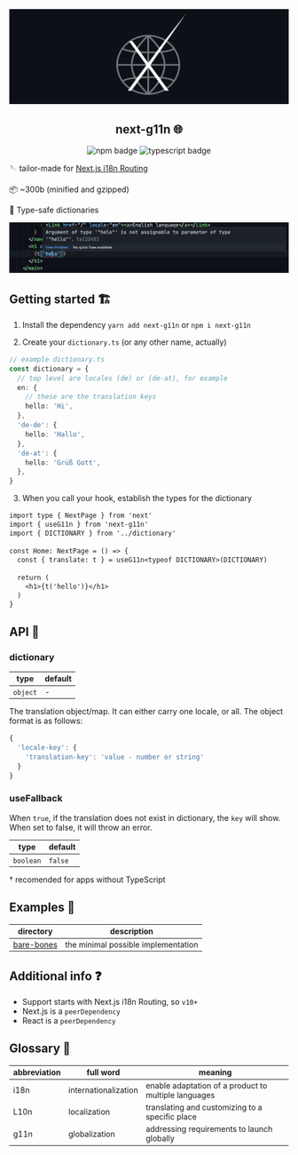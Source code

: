 <div align="center">
  <img src="light-logo.png" alt="next-g11n logo" />

## next-g11n 🌐

![npm badge](https://img.shields.io/npm/v/next-g11n?color=%23df0000&style=flat-square)
![typescript badge](https://img.shields.io/npm/types/next-g11n?style=flat-square)

</div>

🪡 tailor-made for [Next.js i18n Routing](https://nextjs.org/docs/advanced-features/i18n-routing)

📦 ~300b (minified and gzipped)

👮 Type-safe dictionaries

<div align="center">
  <img src="screenshot-vscode.png" alt="vscode screenshot of missing translation yielding warning" />
</div>

## Getting started 🏗

1. Install the dependency
   `yarn add next-g11n` or `npm i next-g11n`

2. Create your `dictionary.ts` (or any other name, actually)

```ts
// example dictionary.ts
const dictionary = {
  // top level are locales (de) or (de-at), for example
  en: {
    // these are the translation keys
    hello: 'Hi',
  },
  'de-de': {
    hello: 'Hallo',
  },
  'de-at': {
    hello: 'Grüß Gott',
  },
}
```

3. When you call your hook, establish the types for the dictionary

```tsx
import type { NextPage } from 'next'
import { useG11n } from 'next-g11n'
import { DICTIONARY } from '../dictionary'

const Home: NextPage = () => {
  const { translate: t } = useG11n<typeof DICTIONARY>(DICTIONARY)

  return (
    <h1>{t('hello')}</h1>
  )
}

```

## API 🧠

### dictionary

| type     | default |
| -------- | ------- |
| `object` | -       |

The translation object/map. It can either carry one locale, or all. The object format is as follows:

```ts
{
  'locale-key': {
    'translation-key': 'value - number or string'
  }
}
```

### useFallback

When `true`, if the translation does not exist in dictionary, the `key` will show. When set to false, it will throw an error.

| type      | default |
| --------- | ------- |
| `boolean` | `false` |

† recomended for apps without TypeScript

## Examples 🍱

| directory                                  | description                         |
| ------------------------------------------ | ----------------------------------- |
| [bare-bones](tree/main/example/bare-bones) | the minimal possible implementation |

## Additional info ❓

- Support starts with Next.js i18n Routing, so `v10+`
- Next.js is a `peerDependency`
- React is a `peerDependency`

## Glossary 📖

| abbreviation | full word            | meaning                                              |
| ------------ | -------------------- | ---------------------------------------------------- |
| i18n         | internationalization | enable adaptation of a product to multiple languages |
| L10n         | localization         | translating and customizing to a specific place      |
| g11n         | globalization        | addressing requirements to launch globally           |
